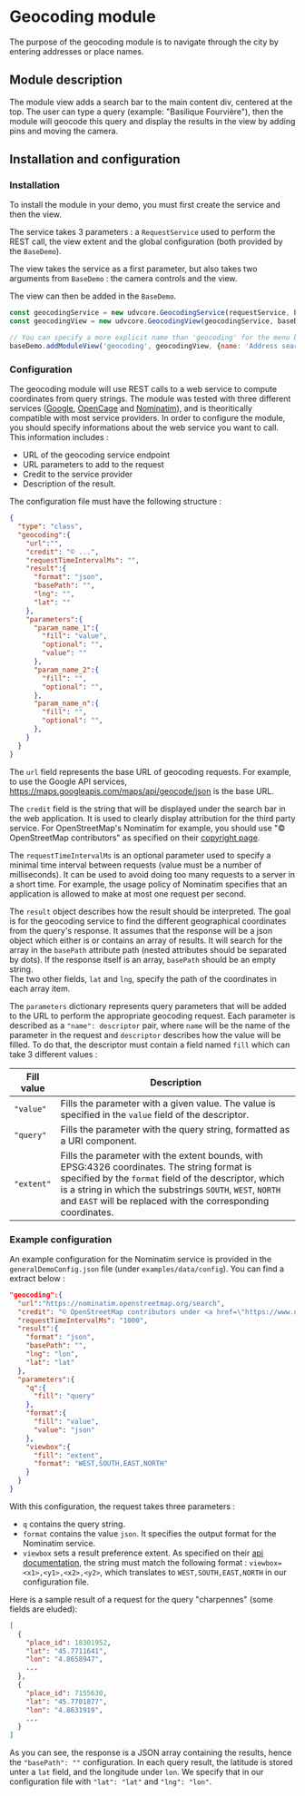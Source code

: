 # Geocoding module

The purpose of the geocoding module is to navigate through the city by entering addresses or place names.

## Module description

The module view adds a search bar to the main content div, centered at the top. The user can type a query (example: "Basilique Fourvière"), then the module will geocode this query and display the results in the view by adding pins and moving the camera.

## Installation and configuration

### Installation

To install the module in your demo, you must first create the service and then the view.

The service takes 3 parameters : a `RequestService` used to perform the REST call, the view extent and the global configuration (both provided by the `BaseDemo`).

The view takes the service as a first parameter, but also takes two arguments from `BaseDemo` : the camera controls and the view.

The view can then be added in the `BaseDemo`.

```js
const geocodingService = new udvcore.GeocodingService(requestService, baseDemo.extent, baseDemo.config);
const geocodingView = new udvcore.GeocodingView(geocodingService, baseDemo.controls, baseDemo.view);

// You can specify a more explicit name than 'geocoding' for the menu button
baseDemo.addModuleView('geocoding', geocodingView, {name: 'Address search'});
```

### Configuration

The geocoding module will use REST calls to a web service to compute coordinates from query strings. The module was tested with three different services ([Google](https://developers.google.com/maps/documentation/geocoding/start), [OpenCage](https://opencagedata.com/api) and [Nominatim](https://nominatim.openstreetmap.org/)), and is theoritically compatible with most service providers. In order to configure the module, you should specify informations about the web service you want to call. This information includes :

- URL of the geocoding service endpoint
- URL parameters to add to the request
- Credit to the service provider
- Description of the result.

The configuration file must have the following structure :

```json
{
  "type": "class",
  "geocoding":{
    "url":"",
    "credit": "© ...",
    "requestTimeIntervalMs": "",
    "result":{
      "format": "json",
      "basePath": "",
      "lng": "",
      "lat": ""
    },
    "parameters":{
      "param_name_1":{
        "fill": "value",
        "optional": "",
        "value": ""
      },
      "param_name_2":{
        "fill": "",
        "optional": "",
      },
      "param_name_n":{
        "fill": "",
        "optional": "",
      },
    }
  }
}
```

The `url` field represents the base URL of geocoding requests. For example, to use the Google API services, https://maps.googleapis.com/maps/api/geocode/json is the base URL.

The `credit` field is the string that will be displayed under the search bar in the web application. It is used to clearly display attribution for the third party service. For OpenStreetMap's Nominatim for example, you should use "© OpenStreetMap contributors" as specified on their [copyright page](https://www.openstreetmap.org/copyright).

The `requestTimeIntervalMs` is an optional parameter used to specify a minimal time interval between requests (value must be a number of milliseconds). It can be used to avoid doing too many requests to a server in a short time. For example, the usage policy of Nominatim specifies that an application is allowed to make at most one request per second.

The `result` object describes how the result should be interpreted. The goal is for the geocoding service to find the different geographical coordinates from the query's response. It assumes that the response will be a json object which either is or contains an array of results. It will search for the array in the `basePath` attribute path (nested attributes should be separated by dots). If the response itself is an array, `basePath` should be an empty string.  
The two other fields, `lat` and `lng`, specify the path of the coordinates in each array item.

The `parameters` dictionary represents query parameters that will be added to the URL to perform the appropriate geocoding request. Each parameter is described as a `"name": descriptor` pair, where `name` will be the name of the parameter in the request and `descriptor` describes how the value will be filled. To do that, the descriptor must contain a field named `fill` which can take 3 different values :

|Fill value|Description|
|----------|------|
|`"value"`|Fills the parameter with a given value. The value is specified in the `value` field of the descriptor.|
|`"query"`|Fills the parameter with the query string, formatted as a URI component.|
|`"extent"`|Fills the parameter with the extent bounds, with EPSG:4326 coordinates. The string format is specified by the `format` field of the descriptor, which is a string in which the substrings `SOUTH`, `WEST`, `NORTH` and `EAST` will be replaced with the corresponding coordinates.|

### Example configuration

An example configuration for the Nominatim service is provided in the `generalDemoConfig.json` file (under `examples/data/config`). You can find a extract below :

```json
"geocoding":{
  "url":"https://nominatim.openstreetmap.org/search",
  "credit": "© OpenStreetMap contributors under <a href=\"https://www.openstreetmap.org/copyright\">ODbL</a>",
  "requestTimeIntervalMs": "1000",
  "result":{
    "format": "json",
    "basePath": "",
    "lng": "lon",
    "lat": "lat"
  },
  "parameters":{
    "q":{
      "fill": "query"
    },
    "format":{
      "fill": "value",
      "value": "json"
    },
    "viewbox":{
      "fill": "extent",
      "format": "WEST,SOUTH,EAST,NORTH"
    }
  }
}
```

With this configuration, the request takes three parameters :

- `q` contains the query string.
- `format` contains the value `json`. It specifies the output format for the Nominatim service.
- `viewbox` sets a result preference extent. As specified on their [api documentation](https://nominatim.org/release-docs/develop/api/Search/), the string must match the following format : `viewbox=<x1>,<y1>,<x2>,<y2>`, which translates to `WEST,SOUTH,EAST,NORTH` in our configuration file.

Here is a sample result of a request for the query "charpennes" (some fields are eluded):

```json
[
  {
    "place_id": 18301952,
    "lat": "45.7711641",
    "lon": "4.8658947",
    ...
  },
  {
    "place_id": 7155630,
    "lat": "45.7701877",
    "lon": "4.8631919",
    ...
  }
]
```

As you can see, the response is a JSON array containing the results, hence the `"basePath": ""` configuration. In each query result, the latitude is stored unter a `lat` field, and the longitude under `lon`. We specify that in our configuration file with `"lat": "lat"` and `"lng": "lon"`.